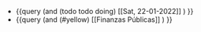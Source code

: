 - {{query (and (todo todo doing) [[Sat, 22-01-2022]] ) }}
- {{query (and (#yellow) [[Finanzas Públicas]] ) }}